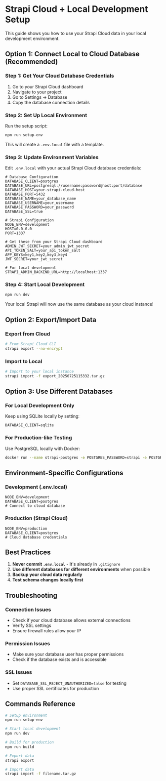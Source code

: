 # Strapi Cloud + Local Development Setup

This guide shows you how to use your Strapi Cloud data in your local development environment.

## Option 1: Connect Local to Cloud Database (Recommended)

### Step 1: Get Your Cloud Database Credentials

1. Go to your Strapi Cloud dashboard
2. Navigate to your project
3. Go to Settings → Database
4. Copy the database connection details

### Step 2: Set Up Local Environment

Run the setup script:
```bash
npm run setup-env
```

This will create a `.env.local` file with a template.

### Step 3: Update Environment Variables

Edit `.env.local` with your actual Strapi Cloud database credentials:

```env
# Database Configuration
DATABASE_CLIENT=postgres
DATABASE_URL=postgresql://username:password@host:port/database
DATABASE_HOST=your-strapi-cloud-host
DATABASE_PORT=5432
DATABASE_NAME=your_database_name
DATABASE_USERNAME=your_username
DATABASE_PASSWORD=your_password
DATABASE_SSL=true

# Strapi Configuration
NODE_ENV=development
HOST=0.0.0.0
PORT=1337

# Get these from your Strapi Cloud dashboard
ADMIN_JWT_SECRET=your_admin_jwt_secret
API_TOKEN_SALT=your_api_token_salt
APP_KEYS=key1,key2,key3,key4
JWT_SECRET=your_jwt_secret

# For local development
STRAPI_ADMIN_BACKEND_URL=http://localhost:1337
```

### Step 4: Start Local Development

```bash
npm run dev
```

Your local Strapi will now use the same database as your cloud instance!

## Option 2: Export/Import Data

### Export from Cloud
```bash
# From Strapi Cloud CLI
strapi export --no-encrypt
```

### Import to Local
```bash
# Import to your local instance
strapi import -f export_20250725115332.tar.gz
```

## Option 3: Use Different Databases

### For Local Development Only
Keep using SQLite locally by setting:
```env
DATABASE_CLIENT=sqlite
```

### For Production-like Testing
Use PostgreSQL locally with Docker:
```bash
docker run --name strapi-postgres -e POSTGRES_PASSWORD=strapi -e POSTGRES_DB=strapi -p 5432:5432 -d postgres:13
```

## Environment-Specific Configurations

### Development (.env.local)
```env
NODE_ENV=development
DATABASE_CLIENT=postgres
# Connect to cloud database
```

### Production (Strapi Cloud)
```env
NODE_ENV=production
DATABASE_CLIENT=postgres
# Cloud database credentials
```

## Best Practices

1. **Never commit `.env.local`** - It's already in `.gitignore`
2. **Use different databases for different environments** when possible
3. **Backup your cloud data regularly**
4. **Test schema changes locally first**

## Troubleshooting

### Connection Issues
- Check if your cloud database allows external connections
- Verify SSL settings
- Ensure firewall rules allow your IP

### Permission Issues
- Make sure your database user has proper permissions
- Check if the database exists and is accessible

### SSL Issues
- Set `DATABASE_SSL_REJECT_UNAUTHORIZED=false` for testing
- Use proper SSL certificates for production

## Commands Reference

```bash
# Setup environment
npm run setup-env

# Start local development
npm run dev

# Build for production
npm run build

# Export data
strapi export

# Import data
strapi import -f filename.tar.gz
``` 
